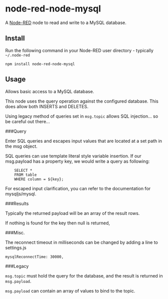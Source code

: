 node-red-node-mysql
========================
A <a href="http://nodered.org" target="_new">Node-RED</a> node to read and write to a MySQL database.

Install
-------

Run the following command in your Node-RED user directory - typically `~/.node-red`

    npm install node-red-node-mysql


Usage
-----

Allows basic access to a MySQL database.

This node uses the query operation against the configured database. This does allow both INSERTS and DELETES.

Using legacy method of queries set in `msg.topic` allows SQL injection... so be careful out there...

###Query

Enter SQL queries and escapes input values that are located at a set path in the msg object.

SQL queries can use template literal style variable insertion. If our msg.payload has a property key, we would write a query as following:

```
    SELECT *
    FROM table
    WHERE column = ${key};
```

For escaped input clarification, you can refer to the documentation for mysqljs/mysql.

###Results

Typically the returned payload will be an array of the result rows.

If nothing is found for the key then null is returned,

###Misc.

The reconnect timeout in milliseconds can be changed by adding a line to settings.js

`mysqlReconnectTime: 30000,`

###Legacy

`msg.topic` must hold the query for the database, and the result is returned in `msg.payload`.

`msg.payload` can contain an array of values to bind to the topic.
